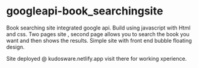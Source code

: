 # googleapi-book_searchingsite

Book searching site integrated google api.
Build using javascript with Html and css.
Two pages site , second page allows you to search the book you want and then shows the results.
Simple site with front end bubble floating design.

Site deployed @ kudosware.netlify.app
visit there for working xperience.
